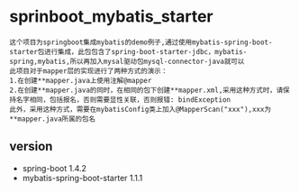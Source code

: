 # sprinboot_mybatis_starter
 ```
这个项目为springboot集成mybatis的demo例子,通过使用mybatis-spring-boot-starter包进行集成，此包包含了spring-boot-starter-jdbc，mybatis-spring,mybatis,所以再加入mysal驱动包mysql-connector-java就可以
此项目对于mapper层的实现进行了两种方式的演示：
1.在创建**mapper.java上使用注解@mapper
2.在创建**mapper.java的同时，在相同的包下创建**mapper.xml,采用这种方式时，请保持名字相同，包括报名，否则需要显性关联，否则报错: bindException
此外，采用这种方式，需要在mybatisConfig类上加入@MapperScan("xxx"),xxx为**mapper.java所属的包名

```
## version
- spring-boot 1.4.2
- mybatis-spring-boot-starter 1.1.1